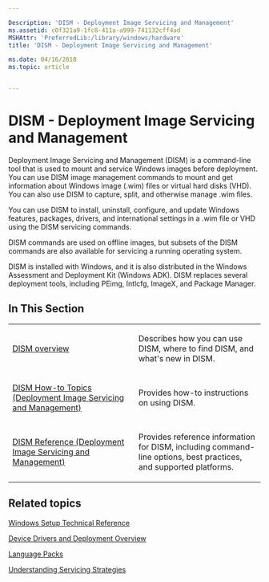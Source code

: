 ```yaml
---

Description: 'DISM - Deployment Image Servicing and Management'
ms.assetid: c0f321a9-1fc8-411a-a999-741132cff4ad
MSHAttr: 'PreferredLib:/library/windows/hardware'
title: 'DISM - Deployment Image Servicing and Management'

ms.date: 04/16/2018
ms.topic: article


---
```


# DISM - Deployment Image Servicing and Management


Deployment Image Servicing and Management (DISM) is a command-line tool that is used to mount and service Windows images before deployment. You can use DISM image management commands to mount and get information about Windows image (.wim) files or virtual hard disks (VHD). You can also use DISM to capture, split, and otherwise manage .wim files.

You can use DISM to install, uninstall, configure, and update Windows features, packages, drivers, and international settings in a .wim file or VHD using the DISM servicing commands.

DISM commands are used on offline images, but subsets of the DISM commands are also available for servicing a running operating system.

DISM is installed with Windows, and it is also distributed in the Windows Assessment and Deployment Kit (Windows ADK). DISM replaces several deployment tools, including PEimg, Intlcfg, ImageX, and Package Manager.

## <span id="In_This_Section"></span><span id="in_this_section"></span><span id="IN_THIS_SECTION"></span>In This Section


<table>
<colgroup>
<col width="50%" />
<col width="50%" />
</colgroup>
<tbody>
<tr class="odd">
<td align="left"><p><a href="what-is-dism.md" data-raw-source="[DISM overview](what-is-dism.md)">DISM overview</a></p></td>
<td align="left"><p>Describes how you can use DISM, where to find DISM, and what&#39;s new in DISM.</p></td>
</tr>
<tr class="even">
<td align="left"><p><a href="dism-how-to-topics--deployment-image-servicing-and-management.md" data-raw-source="[DISM How-to Topics (Deployment Image Servicing and Management)](dism-how-to-topics--deployment-image-servicing-and-management.md)">DISM How-to Topics (Deployment Image Servicing and Management)</a></p></td>
<td align="left"><p>Provides how-to instructions on using DISM.</p></td>
</tr>
<tr class="odd">
<td align="left"><p><a href="dism-reference--deployment-image-servicing-and-management.md" data-raw-source="[DISM Reference (Deployment Image Servicing and Management)](dism-reference--deployment-image-servicing-and-management.md)">DISM Reference (Deployment Image Servicing and Management)</a></p></td>
<td align="left"><p>Provides reference information for DISM, including command-line options, best practices, and supported platforms.</p></td>
</tr>
</tbody>
</table>

 

## <span id="related_topics"></span>Related topics


[Windows Setup Technical Reference](windows-setup-technical-reference.md)

[Device Drivers and Deployment Overview](device-drivers-and-deployment-overview.md)

[Language Packs](language-packs-and-windows-deployment.md)

[Understanding Servicing Strategies](understanding-servicing-strategies.md)

 

 






